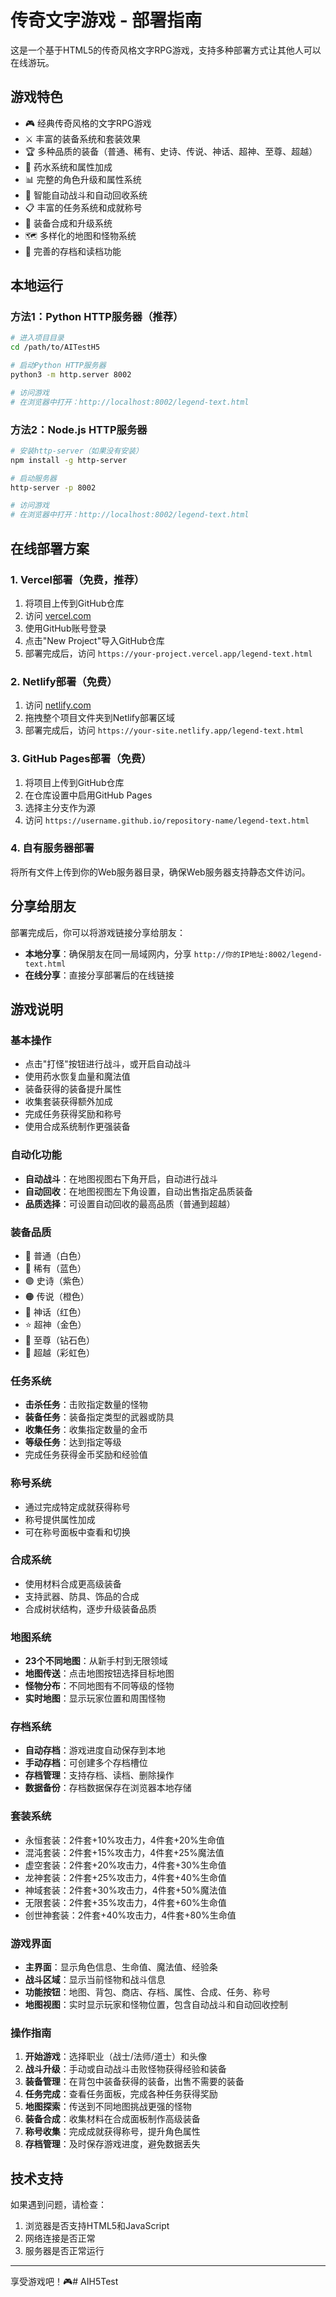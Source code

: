 # 传奇文字游戏 - 部署指南

这是一个基于HTML5的传奇风格文字RPG游戏，支持多种部署方式让其他人可以在线游玩。

## 游戏特色

- 🎮 经典传奇风格的文字RPG游戏
- ⚔️ 丰富的装备系统和套装效果
- 🏆 多种品质的装备（普通、稀有、史诗、传说、神话、超神、至尊、超越）
- 💊 药水系统和属性加成
- 📊 完整的角色升级和属性系统
- 🤖 智能自动战斗和自动回收系统
- 📋 丰富的任务系统和成就称号
- 🔨 装备合成和升级系统
- 🗺️ 多样化的地图和怪物系统
- 💾 完善的存档和读档功能

## 本地运行

### 方法1：Python HTTP服务器（推荐）

```bash
# 进入项目目录
cd /path/to/AITestH5

# 启动Python HTTP服务器
python3 -m http.server 8002

# 访问游戏
# 在浏览器中打开：http://localhost:8002/legend-text.html
```

### 方法2：Node.js HTTP服务器

```bash
# 安装http-server（如果没有安装）
npm install -g http-server

# 启动服务器
http-server -p 8002

# 访问游戏
# 在浏览器中打开：http://localhost:8002/legend-text.html
```

## 在线部署方案

### 1. Vercel部署（免费，推荐）

1. 将项目上传到GitHub仓库
2. 访问 [vercel.com](https://vercel.com)
3. 使用GitHub账号登录
4. 点击"New Project"导入GitHub仓库
5. 部署完成后，访问 `https://your-project.vercel.app/legend-text.html`

### 2. Netlify部署（免费）

1. 访问 [netlify.com](https://netlify.com)
2. 拖拽整个项目文件夹到Netlify部署区域
3. 部署完成后，访问 `https://your-site.netlify.app/legend-text.html`

### 3. GitHub Pages部署（免费）

1. 将项目上传到GitHub仓库
2. 在仓库设置中启用GitHub Pages
3. 选择主分支作为源
4. 访问 `https://username.github.io/repository-name/legend-text.html`

### 4. 自有服务器部署

将所有文件上传到你的Web服务器目录，确保Web服务器支持静态文件访问。

## 分享给朋友

部署完成后，你可以将游戏链接分享给朋友：

- **本地分享**：确保朋友在同一局域网内，分享 `http://你的IP地址:8002/legend-text.html`
- **在线分享**：直接分享部署后的在线链接

## 游戏说明

### 基本操作
- 点击"打怪"按钮进行战斗，或开启自动战斗
- 使用药水恢复血量和魔法值
- 装备获得的装备提升属性
- 收集套装获得额外加成
- 完成任务获得奖励和称号
- 使用合成系统制作更强装备

### 自动化功能
- **自动战斗**：在地图视图右下角开启，自动进行战斗
- **自动回收**：在地图视图左下角设置，自动出售指定品质装备
- **品质选择**：可设置自动回收的最高品质（普通到超越）

### 装备品质
- 🔘 普通（白色）
- 🔵 稀有（蓝色）
- 🟣 史诗（紫色）
- 🟠 传说（橙色）
- 🔴 神话（红色）
- ⭐ 超神（金色）
- 💎 至尊（钻石色）
- 🌟 超越（彩虹色）

### 任务系统
- **击杀任务**：击败指定数量的怪物
- **装备任务**：装备指定类型的武器或防具
- **收集任务**：收集指定数量的金币
- **等级任务**：达到指定等级
- 完成任务获得金币奖励和经验值

### 称号系统
- 通过完成特定成就获得称号
- 称号提供属性加成
- 可在称号面板中查看和切换

### 合成系统
- 使用材料合成更高级装备
- 支持武器、防具、饰品的合成
- 合成树状结构，逐步升级装备品质

### 地图系统
- **23个不同地图**：从新手村到无限领域
- **地图传送**：点击地图按钮选择目标地图
- **怪物分布**：不同地图有不同等级的怪物
- **实时地图**：显示玩家位置和周围怪物

### 存档系统
- **自动存档**：游戏进度自动保存到本地
- **手动存档**：可创建多个存档槽位
- **存档管理**：支持存档、读档、删除操作
- **数据备份**：存档数据保存在浏览器本地存储

### 套装系统
- 永恒套装：2件套+10%攻击力，4件套+20%生命值
- 混沌套装：2件套+15%攻击力，4件套+25%魔法值
- 虚空套装：2件套+20%攻击力，4件套+30%生命值
- 龙神套装：2件套+25%攻击力，4件套+40%生命值
- 神域套装：2件套+30%攻击力，4件套+50%魔法值
- 无限套装：2件套+35%攻击力，4件套+60%生命值
- 创世神套装：2件套+40%攻击力，4件套+80%生命值

### 游戏界面
- **主界面**：显示角色信息、生命值、魔法值、经验条
- **战斗区域**：显示当前怪物和战斗信息
- **功能按钮**：地图、背包、商店、存档、属性、合成、任务、称号
- **地图视图**：实时显示玩家和怪物位置，包含自动战斗和自动回收控制

### 操作指南
1. **开始游戏**：选择职业（战士/法师/道士）和头像
2. **战斗升级**：手动或自动战斗击败怪物获得经验和装备
3. **装备管理**：在背包中装备获得的装备，出售不需要的装备
4. **任务完成**：查看任务面板，完成各种任务获得奖励
5. **地图探索**：传送到不同地图挑战更强的怪物
6. **装备合成**：收集材料在合成面板制作高级装备
7. **称号收集**：完成成就获得称号，提升角色属性
8. **存档管理**：及时保存游戏进度，避免数据丢失

## 技术支持

如果遇到问题，请检查：
1. 浏览器是否支持HTML5和JavaScript
2. 网络连接是否正常
3. 服务器是否正常运行

---

享受游戏吧！🎮# AIH5Test
